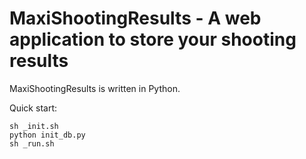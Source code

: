 # MaxiShootingResults - A web application to store your shooting results
MaxiShootingResults is written in Python.

Quick start:
~~~
sh _init.sh
python init_db.py
sh _run.sh
~~~